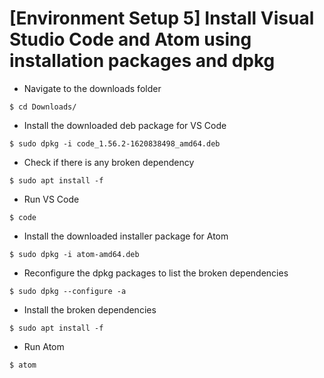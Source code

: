 # [Environment Setup 5] Install Visual Studio Code and Atom using installation packages and dpkg

* Navigate to the downloads folder

`$ cd Downloads/`

* Install the downloaded deb package for VS Code

`$ sudo dpkg -i code_1.56.2-1620838498_amd64.deb `

* Check if there is any broken dependency

`$ sudo apt install -f`

* Run VS Code

`$ code`

* Install the downloaded installer package for Atom

`$ sudo dpkg -i atom-amd64.deb `

* Reconfigure the dpkg packages to list the broken dependencies

`$ sudo dpkg --configure -a`

* Install the broken dependencies

`$ sudo apt install -f`

* Run Atom

`$ atom`
